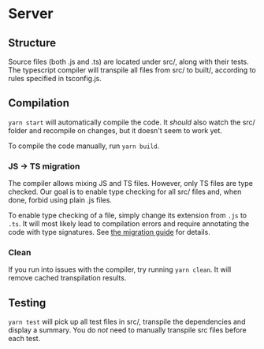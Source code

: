 # Server

## Structure

Source files (both .js and .ts) are located under src/, along with their tests.
The typescript compiler will transpile all files from src/ to built/, according
to rules specified in tsconfig.js.

## Compilation

`yarn start` will automatically compile the code. It _should_ also watch the src/
folder and recompile on changes, but it doesn't seem to work yet.

To compile the code manually, run `yarn build`.

### JS -> TS migration

The compiler allows mixing JS and TS files. However, only TS files are type checked.
Our goal is to enable type checking for all src/ files and, when done, forbid
using plain .js files.

To enable type checking of a file, simply change its extension from `.js` to `.ts`.
It will most likely lead to compilation errors and require annotating the code
with type signatures. See [the migration guide](https://www.typescriptlang.org/docs/handbook/migrating-from-javascript.html)
for details.

### Clean

If you run into issues with the compiler, try running `yarn clean`. It will remove
cached transpilation results.

## Testing

`yarn test` will pick up all test files in src/, transpile the dependencies and
display a summary. You do _not_ need to manually transpile src files before
each test.
